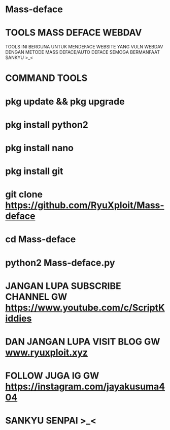 # Mass-deface
# TOOLS MASS DEFACE WEBDAV
TOOLS INI BERGUNA UNTUK MENDEFACE WEBSITE YANG VULN WEBDAV DENGAN METODE MASS DEFACE/AUTO DEFACE
SEMOGA BERMANFAAT SANKYU >_<
# COMMAND TOOLS
# pkg update && pkg upgrade
# pkg install python2
# pkg install nano
# pkg install git
# git clone https://github.com/RyuXploit/Mass-deface
# cd Mass-deface
# python2 Mass-deface.py

# JANGAN LUPA SUBSCRIBE CHANNEL GW https://www.youtube.com/c/ScriptKiddies
# DAN JANGAN LUPA VISIT BLOG GW www.ryuxploit.xyz
# FOLLOW JUGA IG GW  https://instagram.com/jayakusuma404

# SANKYU SENPAI >_<
